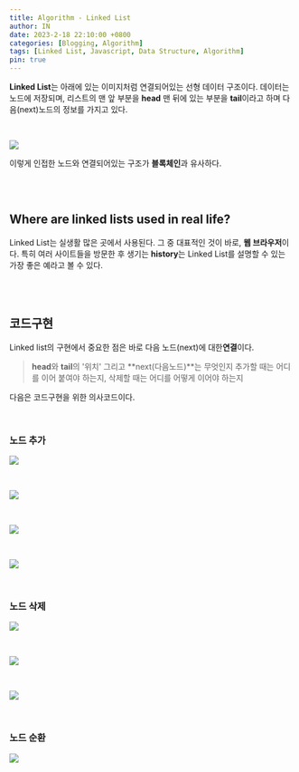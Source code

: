```yaml
---
title: Algorithm - Linked List
author: IN
date: 2023-2-18 22:10:00 +0800
categories: [Blogging, Algorithm]
tags: [Linked List, Javascript, Data Structure, Algorithm]
pin: true
---
```


**Linked List**는 아래에 있는 이미지처럼 연결되어있는 선형 데이터 구조이다.
데이터는 노드에 저장되며, 리스트의 맨 앞 부분을 **head** 맨 뒤에 있는 부분을 **tail**이라고 하며 다음(next)노드의 정보를 가지고 있다.


<br />

![](https://images.velog.io/images/in63119/post/4db9da8e-a515-43d6-a584-3ccebf1be72f/%E1%84%89%E1%85%B3%E1%84%8F%E1%85%B3%E1%84%85%E1%85%B5%E1%86%AB%E1%84%89%E1%85%A3%E1%86%BA%202020-12-06%20%E1%84%8B%E1%85%A9%E1%84%92%E1%85%AE%201.35.40.png)


이렇게 인접한 노드와 연결되어있는 구조가 **블록체인**과 유사하다.

<br />
<br />

## Where are linked lists used in real life?
Linked List는 실생활 많은 곳에서 사용된다. 그 중 대표적인 것이 바로, **웹 브라우저**이다.
특히 여러 사이트들을 방문한 후 생기는 **history**는 Linked List를 설명할 수 있는 가장 좋은 예라고 볼 수 있다.

<br />
<br />

## 코드구현

Linked list의 구현에서 중요한 점은 바로 다음 노드(next)에 대한**연결**이다.
> **head**와 **tail**의 '위치' 그리고 **next(다음노드)**는 무엇인지
추가할 때는 어디를 이어 붙여야 하는지,
> 삭제할 때는 어디를 어떻게 이어야 하는지

다음은 코드구현을 위한 의사코드이다. 

<br />

### 노드 추가
![](https://images.velog.io/images/in63119/post/7aacbe80-c42c-4495-a803-d6810a7e0f17/LinkedList_PPT.001.jpeg)

<br />

![](https://images.velog.io/images/in63119/post/f4de9b73-668e-45fe-b3c7-714df5efcdc8/LinkedList_PPT.002.jpeg)

<br />

![](https://images.velog.io/images/in63119/post/015268d8-c0ff-4bb2-b531-5621486e7673/LinkedList_PPT.003.jpeg)

<br />

![](https://images.velog.io/images/in63119/post/0c1f8aad-49e7-41ec-86b1-8e2910a18bef/LinkedList_PPT.004.jpeg)

<br />

### 노드 삭제
![](https://images.velog.io/images/in63119/post/3843bbd5-807b-43bb-acbe-93dfe52199a9/LinkedList_PPT.005.jpeg)

<br />

![](https://images.velog.io/images/in63119/post/2e2fe10b-8834-45ff-9f6e-da7a5ec6be79/LinkedList_PPT.006.jpeg)

<br />

![](https://images.velog.io/images/in63119/post/dec15211-3141-4080-a842-2ef3830e6a2c/LinkedList_PPT.007.jpeg)

<br />

### 노드 순환
![](https://images.velog.io/images/in63119/post/a3a457ee-db40-4fb3-8c79-07019b4542cd/LinkedList_PPT.008.jpeg)
